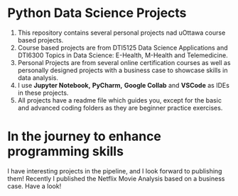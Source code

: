 # Python Data Science Projects
1. This repository contains several personal projects nad uOttawa course based projects.
2. Course based projects are from DTI5125 Data Science Applications and DTI6300 Topics in Data Science: E-Health, M-Health and Telemedicine.
3. Personal Projects are from several online certification courses as well as personally designed projects with a business case to showcase skills in data analysis.
4. I use **Jupyter Notebook,** **PyCharm,** **Google Collab** and **VSCode** as IDEs in these projects.
5. All projects have a readme file which guides you, except for the basic and advanced coding folders as they are beginner practice exercises.

# In the journey to enhance programming skills
I have interesting projects in the pipeline, and I look forward to publishing them!
Recently I published the Netflix Movie Analysis based on a business case. Have a look!
